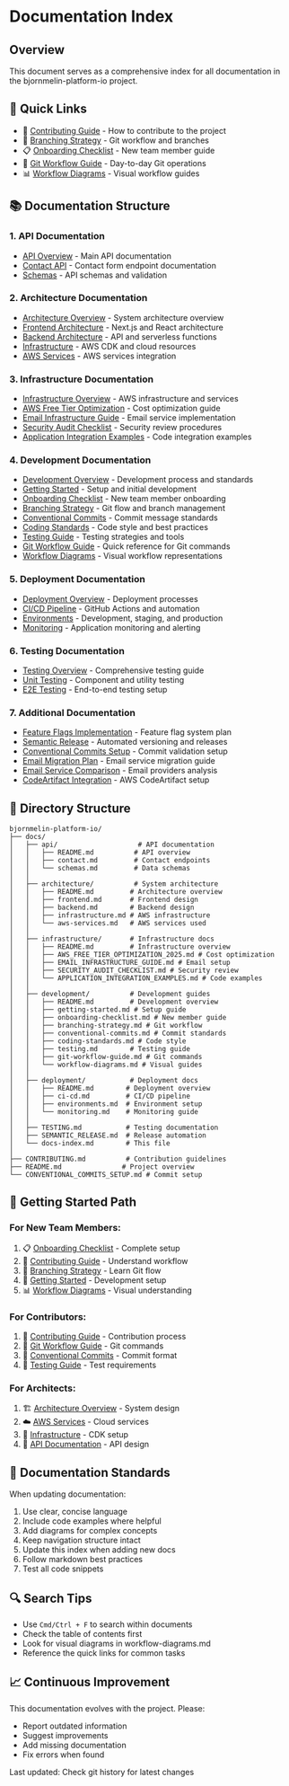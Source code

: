 # Documentation Index

## Overview
This document serves as a comprehensive index for all documentation in the bjornmelin-platform-io project.

## 🚀 Quick Links
- 📖 [Contributing Guide](../CONTRIBUTING.md) - How to contribute to the project
- 🌳 [Branching Strategy](./development/branching-strategy.md) - Git workflow and branches
- 📋 [Onboarding Checklist](./development/onboarding-checklist.md) - New team member guide
- 🔄 [Git Workflow Guide](./development/git-workflow-guide.md) - Day-to-day Git operations
- 📊 [Workflow Diagrams](./development/workflow-diagrams.md) - Visual workflow guides

## 📚 Documentation Structure

### 1. API Documentation
- [API Overview](./api/README.md) - Main API documentation
- [Contact API](./api/contact.md) - Contact form endpoint documentation  
- [Schemas](./api/schemas.md) - API schemas and validation

### 2. Architecture Documentation
- [Architecture Overview](./architecture/README.md) - System architecture overview
- [Frontend Architecture](./architecture/frontend.md) - Next.js and React architecture
- [Backend Architecture](./architecture/backend.md) - API and serverless functions
- [Infrastructure](./architecture/infrastructure.md) - AWS CDK and cloud resources
- [AWS Services](./architecture/aws-services.md) - AWS services integration

### 3. Infrastructure Documentation
- [Infrastructure Overview](./infrastructure/README.md) - AWS infrastructure and services
- [AWS Free Tier Optimization](./infrastructure/AWS_FREE_TIER_OPTIMIZATION_2025.md) - Cost optimization guide
- [Email Infrastructure Guide](./infrastructure/EMAIL_INFRASTRUCTURE_GUIDE.md) - Email service implementation
- [Security Audit Checklist](./infrastructure/SECURITY_AUDIT_CHECKLIST.md) - Security review procedures
- [Application Integration Examples](./infrastructure/APPLICATION_INTEGRATION_EXAMPLES.md) - Code integration examples

### 4. Development Documentation  
- [Development Overview](./development/README.md) - Development process and standards
- [Getting Started](./development/getting-started.md) - Setup and initial development
- [Onboarding Checklist](./development/onboarding-checklist.md) - New team member onboarding
- [Branching Strategy](./development/branching-strategy.md) - Git flow and branch management
- [Conventional Commits](./development/conventional-commits.md) - Commit message standards
- [Coding Standards](./development/coding-standards.md) - Code style and best practices
- [Testing Guide](./development/testing.md) - Testing strategies and tools
- [Git Workflow Guide](./development/git-workflow-guide.md) - Quick reference for Git commands
- [Workflow Diagrams](./development/workflow-diagrams.md) - Visual workflow representations

### 5. Deployment Documentation
- [Deployment Overview](./deployment/README.md) - Deployment processes
- [CI/CD Pipeline](./deployment/ci-cd.md) - GitHub Actions and automation
- [Environments](./deployment/environments.md) - Development, staging, and production
- [Monitoring](./deployment/monitoring.md) - Application monitoring and alerting

### 6. Testing Documentation
- [Testing Overview](./TESTING.md) - Comprehensive testing guide
- [Unit Testing](./development/testing.md#unit-testing) - Component and utility testing
- [E2E Testing](./TESTING.md#e2e-testing-with-playwright) - End-to-end testing setup

### 7. Additional Documentation
- [Feature Flags Implementation](./feature-flags-implementation-plan.md) - Feature flag system plan
- [Semantic Release](./SEMANTIC_RELEASE.md) - Automated versioning and releases
- [Conventional Commits Setup](../CONVENTIONAL_COMMITS_SETUP.md) - Commit validation setup
- [Email Migration Plan](./email-migration-plan.md) - Email service migration guide
- [Email Service Comparison](./email-service-comparison-2025.md) - Email providers analysis
- [CodeArtifact Integration](./codeartifact-integration.md) - AWS CodeArtifact setup

## 📁 Directory Structure

```
bjornmelin-platform-io/
├── docs/
│   ├── api/                    # API documentation
│   │   ├── README.md          # API overview
│   │   ├── contact.md         # Contact endpoints
│   │   └── schemas.md         # Data schemas
│   │
│   ├── architecture/          # System architecture
│   │   ├── README.md         # Architecture overview
│   │   ├── frontend.md       # Frontend design
│   │   ├── backend.md        # Backend design
│   │   ├── infrastructure.md # AWS infrastructure
│   │   └── aws-services.md   # AWS services used
│   │
│   ├── infrastructure/       # Infrastructure docs
│   │   ├── README.md         # Infrastructure overview
│   │   ├── AWS_FREE_TIER_OPTIMIZATION_2025.md # Cost optimization
│   │   ├── EMAIL_INFRASTRUCTURE_GUIDE.md # Email setup
│   │   ├── SECURITY_AUDIT_CHECKLIST.md # Security review
│   │   └── APPLICATION_INTEGRATION_EXAMPLES.md # Code examples
│   │
│   ├── development/          # Development guides
│   │   ├── README.md         # Development overview
│   │   ├── getting-started.md # Setup guide
│   │   ├── onboarding-checklist.md # New member guide
│   │   ├── branching-strategy.md # Git workflow
│   │   ├── conventional-commits.md # Commit standards
│   │   ├── coding-standards.md # Code style
│   │   ├── testing.md        # Testing guide
│   │   ├── git-workflow-guide.md # Git commands
│   │   └── workflow-diagrams.md # Visual guides
│   │
│   ├── deployment/           # Deployment docs
│   │   ├── README.md        # Deployment overview
│   │   ├── ci-cd.md         # CI/CD pipeline
│   │   ├── environments.md  # Environment setup
│   │   └── monitoring.md    # Monitoring guide
│   │
│   ├── TESTING.md           # Testing documentation
│   ├── SEMANTIC_RELEASE.md  # Release automation
│   └── docs-index.md        # This file
│
├── CONTRIBUTING.md          # Contribution guidelines
├── README.md               # Project overview
└── CONVENTIONAL_COMMITS_SETUP.md # Commit setup
```

## 🎯 Getting Started Path

### For New Team Members:
1. 📋 [Onboarding Checklist](./development/onboarding-checklist.md) - Complete setup
2. 📖 [Contributing Guide](../CONTRIBUTING.md) - Understand workflow
3. 🌳 [Branching Strategy](./development/branching-strategy.md) - Learn Git flow
4. 🔧 [Getting Started](./development/getting-started.md) - Development setup
5. 📊 [Workflow Diagrams](./development/workflow-diagrams.md) - Visual understanding

### For Contributors:
1. 📖 [Contributing Guide](../CONTRIBUTING.md) - Contribution process
2. 🔄 [Git Workflow Guide](./development/git-workflow-guide.md) - Git commands
3. 📝 [Conventional Commits](./development/conventional-commits.md) - Commit format
4. 🧪 [Testing Guide](./development/testing.md) - Test requirements

### For Architects:
1. 🏗️ [Architecture Overview](./architecture/README.md) - System design
2. ☁️ [AWS Services](./architecture/aws-services.md) - Cloud services
3. 🚀 [Infrastructure](./architecture/infrastructure.md) - CDK setup
4. 📡 [API Documentation](./api/README.md) - API design

## 📖 Documentation Standards

When updating documentation:
1. Use clear, concise language
2. Include code examples where helpful
3. Add diagrams for complex concepts
4. Keep navigation structure intact
5. Update this index when adding new docs
6. Follow markdown best practices
7. Test all code snippets

## 🔍 Search Tips

- Use `Cmd/Ctrl + F` to search within documents
- Check the table of contents first
- Look for visual diagrams in workflow-diagrams.md
- Reference the quick links for common tasks

## 📈 Continuous Improvement

This documentation evolves with the project. Please:
- Report outdated information
- Suggest improvements
- Add missing documentation
- Fix errors when found

Last updated: Check git history for latest changes
